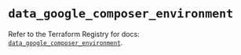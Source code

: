 # `data_google_composer_environment`

Refer to the Terraform Registry for docs: [`data_google_composer_environment`](https://registry.terraform.io/providers/hashicorp/google/6.2.0/docs/data-sources/composer_environment).
